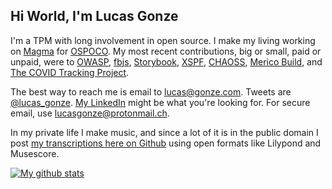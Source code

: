 ## Hi World, I'm Lucas Gonze

I'm a TPM with long involvement in open source. I make my living working on [Magma](magmacore.org/) for [OSPOCO](https://github.com/ospoco/). My most recent contributions, big or small, paid or unpaid, were to [OWASP](https://github.com/OWASP/CheatSheetSeries/), [fbjs](https://github.com/facebook/fbjs), [Storybook](https://github.com/storybookjs/storybook), [XSPF](https://gitlab.xiph.org/xiph/xspf-website), [CHAOSS](https://chaoss.info/), [Merico Build](https://github.com/merico-dev/build), and [The COVID Tracking Project](https://github.com/orgs/COVID19Tracking/dashboard).

The best way to reach me is email to lucas@gonze.com. Tweets are [@lucas_gonze](https://twitter.com/lucas_gonze). [My LinkedIn](https://www.linkedin.com/in/lucasgonze/) might be what you're looking for. For secure email, use lucasgonze@protonmail.ch.

In my private life I make music, and since a lot of it is in the public domain I post [my transcriptions here on Github](https://duckduckgo.com/?q=site%3Agithub.com+lucasgonze+music&ia=web) using open formats like Lilypond and Musescore.

<a href="https://github.com/anuraghazra/github-readme-stats">![My github stats](https://github-readme-stats.vercel.app/api?username=lucasgonze&show_icons=true)</a>

